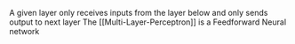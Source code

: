 A given layer only receives inputs from the layer below and only sends output to next layer
The [[Multi-Layer-Perceptron]] is a Feedforward Neural network

